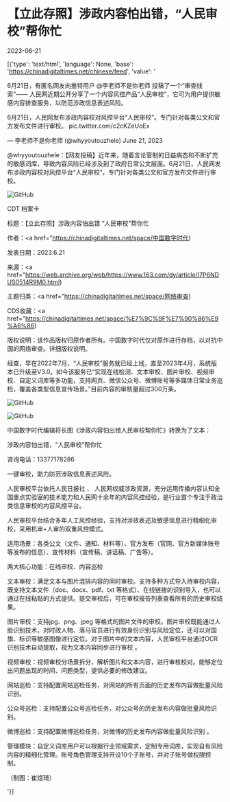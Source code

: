 # 【立此存照】涉政内容怕出错，“人民审校”帮你忙

2023-06-21

[{'type': 'text/html', 'language': None, 'base': 'https://chinadigitaltimes.net/chinese/feed', 'value': '

6月21日，有匿名网友向推特用户 @李老师不是你老师 投稿了一个“审查线索”—— 人民网近期公开分享了一个内容风控产品“人民审校”，它可为用户提供敏感内容排查服务，以防范涉政信息表述风险。



6月21日，人民网发布涉政内容校对风控平台“人民审校”。专门针对各类公文和官方发布文件进行审校。 pic.twitter.com/c2cKZeUoEx

&mdash; 李老师不是你老师 (@whyyoutouzhele) June 21, 2023





@whyyoutouzhele：【网友投稿】近年来，随着言论管制的日益病态和不断扩充的敏感词库，导致内容风险已经涉及到了政府日常公文层面。6月21日，人民网发布涉政内容校对风控平台“人民审校”。专门针对各类公文和官方发布文件进行审校。



![GitHub](https://chinadigitaltimes.net/chinese/files/2023/06/image-1687347791014.png)



CDT 档案卡

标题：【立此存照】涉政内容怕出错 “人民审校”帮你忙

作者：<a href="https://chinadigitaltimes.net/space/中国数字时代)

发表日期：2023.6.21

来源：<a href="https://web.archive.org/web/https://www.163.com/dy/article/I7P6NDUS0514R9M0.html)

主题归类：<a href="https://chinadigitaltimes.net/space/网络审查)

CDS收藏：<a href="https://chinadigitaltimes.net/space/%E7%9C%9F%E7%90%86%E9%A6%86)

版权说明：该作品版权归原作者所有。中国数字时代仅对原作进行存档，以对抗中国的网络审查。详细版权说明。





经查，早在2022年7月，“人民审校”服务就已经上线，直至2023年4月，系统版本已升级至V3.0。如今该服务已“实现在线检测、文本审校、图片审校、视频审校、自定义词库等多功能，支持网页、微信公众号、微博账号等多媒体日常业务巡检，覆盖各类型信息宣传场景。”目前内容的审核量超过300万条。

![GitHub](https://chinadigitaltimes.net/chinese/files/2023/06/image-1687348804343.png)

![GitHub](https://chinadigitaltimes.net/chinese/files/2023/06/image-1687348816418.png)

中国数字时代编辑将长图《涉政内容怕出错人民审校帮你忙》转换为了文本：





涉政内容怕出错，“人民审校”帮你忙





咨询电话：13377178286

一键审校，助力防范涉政信息表述风险。

人民审校平台依托人民日报社 、 人民网权威涉政资源，充分运用传播内容认知全国重点实验室的技术能力和人民网十余年的内容风控经验，是行业首个专注于政治类信息审校的内容风控平台。

人民审校平台结合多年人工风控经验，支持对涉政表述及敏感信息进行精细化审校，采用机审+人审的双重风控模式。

适用场景：各类公文（文件、通知、材料等）、官方发布（官网、官方新媒体账号等发布的信息）、宣传材料（宣传稿、讲话稿、广告等）。

两大核心功能：在线审校、内容巡检

文本审校：满足文本与图片混排内容的同时审校。支持多种方式导入待审校内容，既支持文本文件（doc、docx、pdf、txt 等格式）、在线链接的识别导入，也可以通过在线粘贴的方式提供。提交审校后，可在审校报告列表查看所有的历史审校结果。

图片审校：支持jpg、png、jpeg 等格式的图片文件的审校。图片审校既能通过人脸识别技术，对时政人物、落马官员进行有效身份识别与风险定位，还可以对国旗、标识等敏感图像进行定位。对于图片中的文本内容，人民审校平台通过OCR识别技术自动提取，视为文本内容同步进行审校 。

视频审校：视频审校分场景拆分，解析图片和文本内容，进行审核校对。能够定位出问题出现的时间、问题类型，提供必要的修改建议。

网站巡检：支持配置网站巡检任务，对网站的所有页面的历史发布内容做批量风险识别。

公众号巡检：支持配置公众号巡检任务，对公众号的历史发布内容做批量风险识别。

微博巡检：支持配置微博巡检任务，对微博的历史发布内容做批量风险识别 。

管理模块：自定义词库用户可以根据行业领域需求，定制专用词库，实现自有风险内容的精细化管理。账号角色管理支持开设10个子账号，并对子账号做权限控制。

（制图：崔煜琦）

'}]